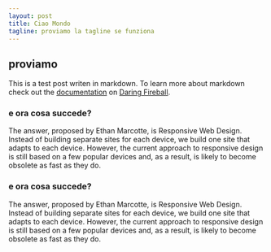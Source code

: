 ```yaml
---
layout: post
title: Ciao Mondo
tagline: proviamo la tagline se funziona
---
```


## proviamo

This is a test post writen in markdown. To learn more about markdown check out the [documentation](http://daringfireball.net/projects/markdown/) on [Daring Fireball](http://daringfireball.net/).

### e ora cosa succede?

The answer, proposed by Ethan Marcotte, is Responsive Web Design. Instead of building separate sites for each device, we build one site that adapts to each device. However, the current approach to responsive design is still based on a few popular devices and, as a result, is likely to become obsolete as fast as they do.

### e ora cosa succede?

The answer, proposed by Ethan Marcotte, is Responsive Web Design. Instead of building separate sites for each device, we build one site that adapts to each device. However, the current approach to responsive design is still based on a few popular devices and, as a result, is likely to become obsolete as fast as they do.